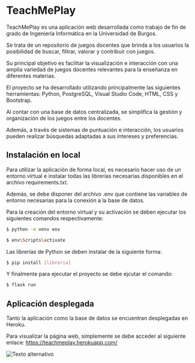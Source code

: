 # TeachMePlay

TeachMePlay es una aplicación web desarrollada como trabajo de fin de grado de Ingeniería Informática en la Universidad de Burgos.

Se trata de un repositorio de juegos docentes que brinda a los usuarios la posibilidad de buscar, filtrar, valorar y contribuir con juegos. 

Su principal objetivo es facilitar la visualización e interacción con una amplia variedad de juegos docentes relevantes para la enseñanza en diferentes materias.

El proyecto se ha desarrollado utilizando principalmente las siguientes herramientas: Python, PostgreSQL, Visual Studio Code, HTML, CSS y Bootstrap.

Al contar con una base de datos centralizada, se simplifica la gestión y organización de los juegos entre los docentes. 

Además, a través de sistemas de puntuación e interacción, los usuarios pueden realizar búsquedas adaptadas a sus intereses y preferencias.

## Instalación en local
Para utilizar la aplicación de forma local, es necesario hacer uso de un entorno virtual e instalar todas las librerías necesarias disponibles en el archivo requirements.txt.

Además, se debe disponer del archivo .env que contiene las variables de entorno necesarias para la conexión a la base de datos.

Para la creación del entorno virtual y su activación se deben ejecutar los siguientes comandos respectivamente:
```bash
$ python -m venv env
```

```bash
$ env\Scripts\activate
```

Las librerías de Python se deben instalar de la siguiente forma:

```bash
$ pip install [librería]
```

Y finalmente para ejecutar el proyecto se debe ejcutar el comando:

```bash
$ flask run
```

## Aplicación desplegada
Tanto la aplicación como la base de datos se encuentran desplegadas en Heroku. 

Para visualizar la página web, simplemente se debe acceder al siguiente enlace: https://teachmeplay.herokuapp.com/ 

![Texto alternativo](videos/video.gif)

